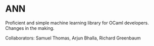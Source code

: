 # ANN
Proficient and simple machine learning library for OCaml developers. Changes in the making.

Collaborators: Samuel Thomas, Arjun Bhalla, Richard Greenbaum
